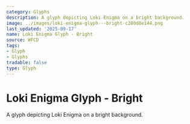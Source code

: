 ```yaml
---
category: Glyphs
description: A glyph depicting Loki Enigma on a bright background.
image: ../images/loki-enigma-glyph---bright-c280d8e144.png
last_updated: '2025-09-17'
name: Loki Enigma Glyph - Bright
source: WFCD
tags:
- Glyph
- Glyphs
tradable: false
type: Glyph
---
```


# Loki Enigma Glyph - Bright

A glyph depicting Loki Enigma on a bright background.

